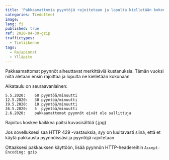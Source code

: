 ```yaml
---
title: 'Pakkaamattomia pyyntöjä rajoitetaan ja lopulta kielletään kokonaan'
categories: Tiedotteet
image:
lang: fi
published: true
ref: 2020-04-30-gzip
traffictypes:
  - Tieliikenne
tags:
  - Rajapinnat
  - Ylläpito
---
```


Pakkaamattomat pyynnöt aiheuttavat merkittäviä kustanuksia. Tämän vuoksi niitä
aletaan ensin rajoittaa ja lopulta ne kielletään kokonaan

Aikataulu on seuraavanlainen:

```
5.5.2020:    60 pyyntöä/minuutti
12.5.2020:   30 pyyntöä/minuutti
19.5.2020:   10 pyyntöä/minuutti
26.5.2020:   5  pyyntöä/minuutti
2.6.2020:    pakkaamattomat pyynnöt eivät ole sallittuja
```

Rajoitus koskee kaikkea paitsi kuvasisältöä (.jpg)

Jos sovelluksesi saa HTTP 429 -vastauksia, syy on luultavasti siinä, että et
käytä pakkausta pyynnöissäsi ja pyyntöjä rajoitetaan

Ottaaksesi pakkauksen käyttöön, lisää pyynnön HTTP-headereihin
`Accept-Encoding: gzip`
